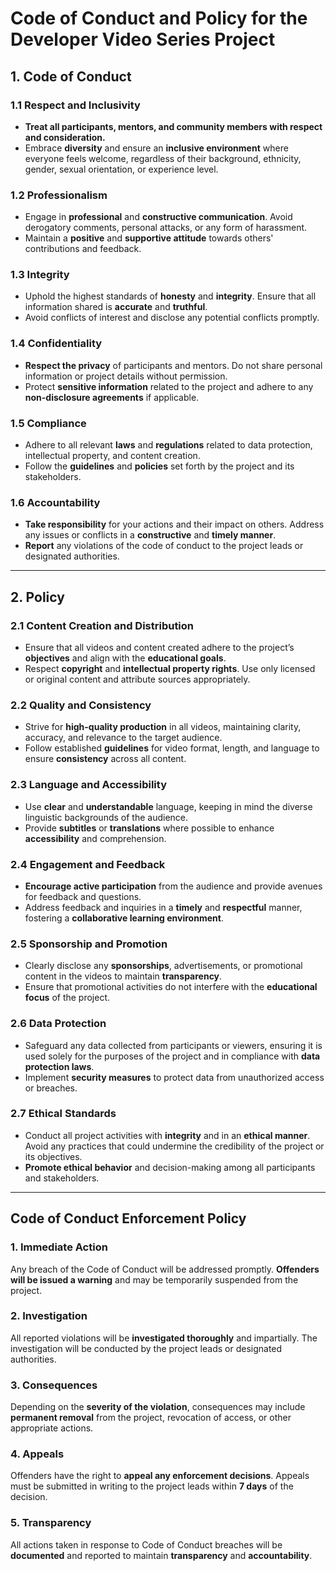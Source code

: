 # **Code of Conduct and Policy for the Developer Video Series Project**

## **1. Code of Conduct**

### **1.1 Respect and Inclusivity**
- **Treat all participants, mentors, and community members with respect and consideration.**
- Embrace **diversity** and ensure an **inclusive environment** where everyone feels welcome, regardless of their background, ethnicity, gender, sexual orientation, or experience level.

### **1.2 Professionalism**
- Engage in **professional** and **constructive communication**. Avoid derogatory comments, personal attacks, or any form of harassment.
- Maintain a **positive** and **supportive attitude** towards others' contributions and feedback.

### **1.3 Integrity**
- Uphold the highest standards of **honesty** and **integrity**. Ensure that all information shared is **accurate** and **truthful**.
- Avoid conflicts of interest and disclose any potential conflicts promptly.

### **1.4 Confidentiality**
- **Respect the privacy** of participants and mentors. Do not share personal information or project details without permission.
- Protect **sensitive information** related to the project and adhere to any **non-disclosure agreements** if applicable.

### **1.5 Compliance**
- Adhere to all relevant **laws** and **regulations** related to data protection, intellectual property, and content creation.
- Follow the **guidelines** and **policies** set forth by the project and its stakeholders.

### **1.6 Accountability**
- **Take responsibility** for your actions and their impact on others. Address any issues or conflicts in a **constructive** and **timely manner**.
- **Report** any violations of the code of conduct to the project leads or designated authorities.

---

## **2. Policy**

### **2.1 Content Creation and Distribution**
- Ensure that all videos and content created adhere to the project’s **objectives** and align with the **educational goals**.
- Respect **copyright** and **intellectual property rights**. Use only licensed or original content and attribute sources appropriately.

### **2.2 Quality and Consistency**
- Strive for **high-quality production** in all videos, maintaining clarity, accuracy, and relevance to the target audience.
- Follow established **guidelines** for video format, length, and language to ensure **consistency** across all content.

### **2.3 Language and Accessibility**
- Use **clear** and **understandable** language, keeping in mind the diverse linguistic backgrounds of the audience.
- Provide **subtitles** or **translations** where possible to enhance **accessibility** and comprehension.

### **2.4 Engagement and Feedback**
- **Encourage active participation** from the audience and provide avenues for feedback and questions.
- Address feedback and inquiries in a **timely** and **respectful** manner, fostering a **collaborative learning environment**.

### **2.5 Sponsorship and Promotion**
- Clearly disclose any **sponsorships**, advertisements, or promotional content in the videos to maintain **transparency**.
- Ensure that promotional activities do not interfere with the **educational focus** of the project.

### **2.6 Data Protection**
- Safeguard any data collected from participants or viewers, ensuring it is used solely for the purposes of the project and in compliance with **data protection laws**.
- Implement **security measures** to protect data from unauthorized access or breaches.

### **2.7 Ethical Standards**
- Conduct all project activities with **integrity** and in an **ethical manner**. Avoid any practices that could undermine the credibility of the project or its objectives.
- **Promote ethical behavior** and decision-making among all participants and stakeholders.

---

## **Code of Conduct Enforcement Policy**

### **1. Immediate Action** 
Any breach of the Code of Conduct will be addressed promptly. **Offenders will be issued a warning** and may be temporarily suspended from the project.

### **2. Investigation** 
All reported violations will be **investigated thoroughly** and impartially. The investigation will be conducted by the project leads or designated authorities.

### **3. Consequences** 
Depending on the **severity of the violation**, consequences may include **permanent removal** from the project, revocation of access, or other appropriate actions.

### **4. Appeals** 
Offenders have the right to **appeal any enforcement decisions**. Appeals must be submitted in writing to the project leads within **7 days** of the decision.

### **5. Transparency** 
All actions taken in response to Code of Conduct breaches will be **documented** and reported to maintain **transparency** and **accountability**.
